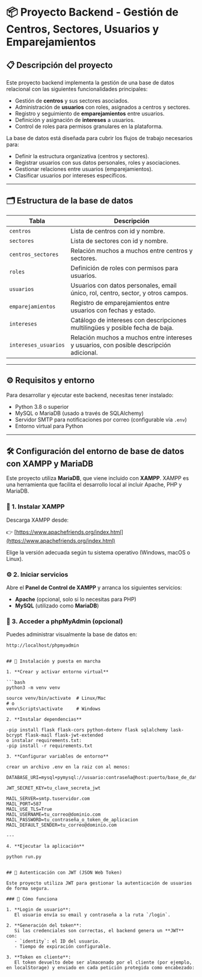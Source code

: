 # 📦 Proyecto Backend - Gestión de Centros, Sectores, Usuarios y Emparejamientos

## 📋 Descripción del proyecto

Este proyecto backend implementa la gestión de una base de datos relacional con las siguientes funcionalidades principales:

- Gestión de **centros** y sus sectores asociados.
- Administración de **usuarios** con roles, asignados a centros y sectores.
- Registro y seguimiento de **emparejamientos** entre usuarios.
- Definición y asignación de **intereses** a usuarios.
- Control de roles para permisos granulares en la plataforma.

La base de datos está diseñada para cubrir los flujos de trabajo necesarios para:

- Definir la estructura organizativa (centros y sectores).
- Registrar usuarios con sus datos personales, roles y asociaciones.
- Gestionar relaciones entre usuarios (emparejamientos).
- Clasificar usuarios por intereses específicos.

---

## 🗂 Estructura de la base de datos

| Tabla                | Descripción                                                                                       |
| -------------------- | ------------------------------------------------------------------------------------------------- |
| `centros`            | Lista de centros con id y nombre.                                                                 |
| `sectores`           | Lista de sectores con id y nombre.                                                                |
| `centros_sectores`   | Relación muchos a muchos entre centros y sectores.                                                |
| `roles`              | Definición de roles con permisos para usuarios.                                                   |
| `usuarios`           | Usuarios con datos personales, email único, rol, centro, sector, y otros campos.                  |
| `emparejamientos`    | Registro de emparejamientos entre usuarios con fechas y estado.                                   |
| `intereses`          | Catálogo de intereses con descripciones multilingües y posible fecha de baja.                     |
| `intereses_usuarios` | Relación muchos a muchos entre intereses y usuarios, con posible descripción adicional.           |

---

## ⚙️ Requisitos y entorno

Para desarrollar y ejecutar este backend, necesitas tener instalado:

- Python 3.8 o superior  
- MySQL o MariaDB (usado a través de SQLAlchemy)  
- Servidor SMTP para notificaciones por correo (configurable vía `.env`)  
- Entorno virtual para Python  

---

## 🛠️ Configuración del entorno de base de datos con XAMPP y MariaDB

Este proyecto utiliza **MariaDB**, que viene incluido con **XAMPP**. XAMPP es una herramienta que facilita el desarrollo local al incluir Apache, PHP y MariaDB.

### 🔽 1. Instalar XAMPP

Descarga XAMPP desde:

👉 [https://www.apachefriends.org/index.html](https://www.apachefriends.org/index.html)

Elige la versión adecuada según tu sistema operativo (Windows, macOS o Linux).

### ⚙️ 2. Iniciar servicios

Abre el **Panel de Control de XAMPP** y arranca los siguientes servicios:

- **Apache** (opcional, solo si lo necesitas para PHP)
- **MySQL** (utilizado como **MariaDB**)

### 🧭 3. Acceder a phpMyAdmin (opcional)

Puedes administrar visualmente la base de datos en:

```text
http://localhost/phpmyadmin


## 🚀 Instalación y puesta en marcha

1. **Crear y activar entorno virtual**

```bash
python3 -m venv venv

source venv/bin/activate  # Linux/Mac
# o
venv\Scripts\activate     # Windows

2. **Instalar dependencias**

-pip install flask flask-cors python-dotenv flask sqlalchemy lask-bcrypt flask-mail flask-jwt-extended
o instalar requirements.txt:
-pip install -r requirements.txt

3. **Configurar variables de entorno**

crear un archivo .env en la raiz con al menos:

DATABASE_URI=mysql+pymysql://usuario:contraseña@host:puerto/base_de_datos

JWT_SECRET_KEY=tu_clave_secreta_jwt

MAIL_SERVER=smtp.tuservidor.com
MAIL_PORT=587
MAIL_USE_TLS=True
MAIL_USERNAME=tu_correo@dominio.com
MAIL_PASSWORD=tu_contraseña_o_token_de_aplicacion
MAIL_DEFAULT_SENDER=tu_correo@dominio.com

---

4. **Ejecutar la aplicación**

python run.py


## 🔐 Autenticación con JWT (JSON Web Token)

Este proyecto utiliza JWT para gestionar la autenticación de usuarios de forma segura.

### 🔧 Cómo funciona

1. **Login de usuario**:  
   El usuario envía su email y contraseña a la ruta `/login`.

2. **Generación del token**:  
   Si las credenciales son correctas, el backend genera un **JWT** con:
   - `identity`: el ID del usuario.
   - Tiempo de expiración configurable.

3. **Token en cliente**:  
   El token devuelto debe ser almacenado por el cliente (por ejemplo, en localStorage) y enviado en cada petición protegida como encabezado:






